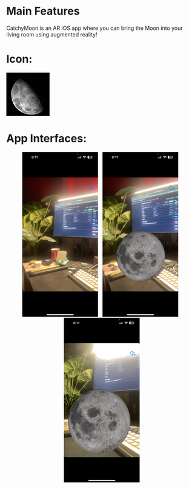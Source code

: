 # Main Features
CatchyMoon is an AR iOS app where you can bring the Moon into your living room using augmented reality!

# Icon:
<img src="Documentation/icon.png">

# App Interfaces:
<p align="center">
  <img src="Documentation/img1.PNG" width="200">&nbsp;&nbsp;
  <img src="Documentation/img2.PNG" width="200">&nbsp;&nbsp;
  <img src="Documentation/img3.PNG" width="200">
</p>

